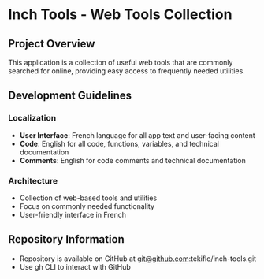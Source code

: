 # Inch Tools - Web Tools Collection

## Project Overview
This application is a collection of useful web tools that are commonly searched for online, providing easy access to frequently needed utilities.

## Development Guidelines

### Localization
- **User Interface**: French language for all app text and user-facing content
- **Code**: English for all code, functions, variables, and technical documentation
- **Comments**: English for code comments and technical documentation

### Architecture
- Collection of web-based tools and utilities
- Focus on commonly needed functionality
- User-friendly interface in French

## Repository Information
- Repository is available on GitHub at git@github.com:tekiflo/inch-tools.git
- Use gh CLI to interact with GitHub
